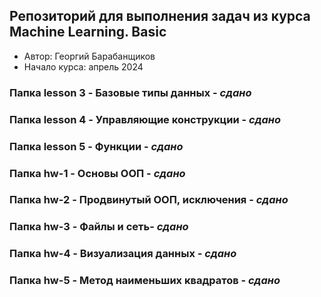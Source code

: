 ## Репозиторий для выполнения задач из курса Machine Learning. Basic

* Автор: Георгий Барабанщиков
* Начало курса: апрель 2024
  
### Папка lesson 3 - Базовые типы данных  - *сдано*

### Папка lesson 4 - Управляющие конструкции - *сдано*
 
### Папка lesson 5 - Функции - *сдано*

### Папка hw-1 - Основы ООП - *сдано*

### Папка hw-2 - Продвинутый ООП, исключения  - *сдано*

### Папка hw-3 - Файлы и сеть- *сдано*

### Папка hw-4 - Визуализация данных - *сдано*

### Папка hw-5 - Метод наименьших квадратов - *сдано*




